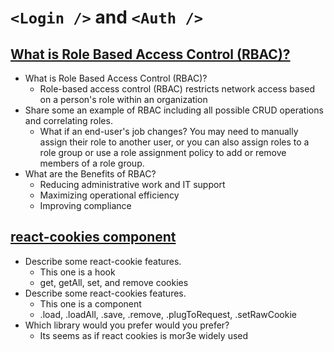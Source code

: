 # `<Login />` and `<Auth />`

## [What is Role Based Access Control (RBAC)?](https://digitalguardian.com/blog/what-role-based-access-control-rbac-examples-benefits-and-more)

- What is Role Based Access Control (RBAC)?
  - Role-based access control (RBAC) restricts network access based on a person's role within an organization
- Share some an example of RBAC including all possible CRUD operations and correlating roles.
  - What if an end-user's job changes? You may need to manually assign their role to another user, or you can also assign roles to a role group or use a role assignment policy to add or remove members of a role group.
- What are the Benefits of RBAC?
  - Reducing administrative work and IT support
  - Maximizing operational efficiency
  - Improving compliance

## [react-cookies component](https://www.npmjs.com/package/react-cookies)

- Describe some react-cookie features.
  - This one is a hook 
  - get, getAll, set, and remove cookies
- Describe some react-cookies features.
  - This one is a component
  - .load, .loadAll, .save, .remove, .plugToRequest, .setRawCookie
- Which library would you prefer would you prefer?
  - Its seems as if react cookies is mor3e widely used
